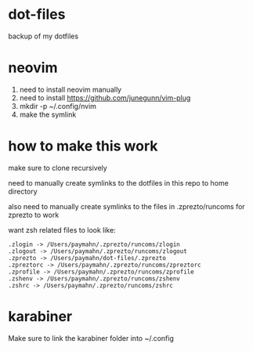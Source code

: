# dot-files
backup of my dotfiles


# neovim
1) need to install neovim manually
2) need to install https://github.com/junegunn/vim-plug
3) mkdir -p ~/.config/nvim
4) make the symlink

# how to make this work
make sure to clone recursively

need to manually create symlinks to the dotfiles in this repo to home directory

also need to manually create symlinks to the files in .zprezto/runcoms for
zprezto to work

want zsh related files to look like:

```
.zlogin -> /Users/paymahn/.zprezto/runcoms/zlogin
.zlogout -> /Users/paymahn/.zprezto/runcoms/zlogout
.zprezto -> /Users/paymahn/dot-files/.zprezto
.zpreztorc -> /Users/paymahn/.zprezto/runcoms/zpreztorc
.zprofile -> /Users/paymahn/.zprezto/runcoms/zprofile
.zshenv -> /Users/paymahn/.zprezto/runcoms/zshenv
.zshrc -> /Users/paymahn/.zprezto/runcoms/zshrc
```


# karabiner

Make sure to link the karabiner folder into ~/.config
